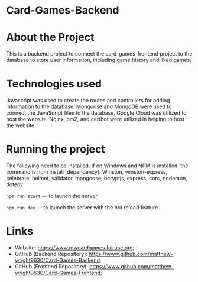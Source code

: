# Card-Games-Backend

# About the Project

This is a backend project to connect the card-games-frontend project to the database to store user information, including game history and liked games.

# Technologies used

Javascript was used to create the routes and controllers for adding information to the database. Mongoose and MongoDB were used to connect the JavaScript files to the database.
Google Cloud was utilized to host the website. Nginx, pm2, and certbot were utilized in helping to host the website.

# Running the project

The following need to be installed. If on Windows and NPM is installed, the command is npm install [dependency].
Winston, winston-express, celebrate, helmet, validator, mongoose, bcryptjs, express, cors, nodemon, dotenv 

`npm run start` — to launch the server

`npm run dev` — to launch the server with the hot reload feature

# Links

- Website: https://www.mwcardgames.fairuse.org;
- GitHub (Backend Repository):   https://www.github.com/matthew-wright9630/Card-Games-Backend;
- GitHub (Frontend Repository):  https://www.github.com/matthew-wright9630/Card-Games-Frontend;
